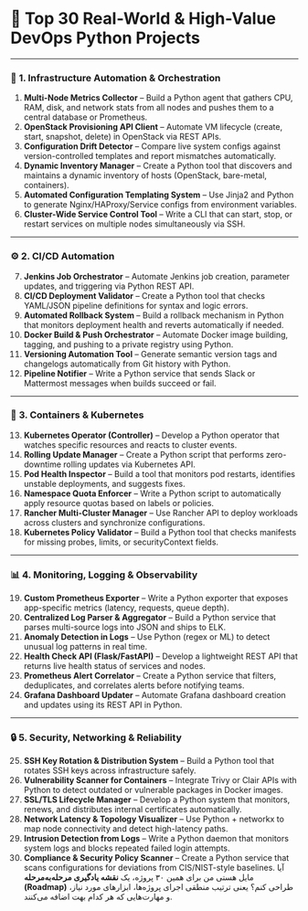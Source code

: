 # 🧠 **Top 30 Real-World & High-Value DevOps Python Projects**

---

### 🧩 **1. Infrastructure Automation & Orchestration**

1. **Multi-Node Metrics Collector** – Build a Python agent that gathers CPU, RAM, disk, and network stats from all nodes and pushes them to a central database or Prometheus.
2. **OpenStack Provisioning API Client** – Automate VM lifecycle (create, start, snapshot, delete) in OpenStack via REST APIs.
3. **Configuration Drift Detector** – Compare live system configs against version-controlled templates and report mismatches automatically.
4. **Dynamic Inventory Manager** – Create a Python tool that discovers and maintains a dynamic inventory of hosts (OpenStack, bare-metal, containers).
5. **Automated Configuration Templating System** – Use Jinja2 and Python to generate Nginx/HAProxy/Service configs from environment variables.
6. **Cluster-Wide Service Control Tool** – Write a CLI that can start, stop, or restart services on multiple nodes simultaneously via SSH.

---

### ⚙️ **2. CI/CD Automation**

7. **Jenkins Job Orchestrator** – Automate Jenkins job creation, parameter updates, and triggering via Python REST API.
8. **CI/CD Deployment Validator** – Create a Python tool that checks YAML/JSON pipeline definitions for syntax and logic errors.
9. **Automated Rollback System** – Build a rollback mechanism in Python that monitors deployment health and reverts automatically if needed.
10. **Docker Build & Push Orchestrator** – Automate Docker image building, tagging, and pushing to a private registry using Python.
11. **Versioning Automation Tool** – Generate semantic version tags and changelogs automatically from Git history with Python.
12. **Pipeline Notifier** – Write a Python service that sends Slack or Mattermost messages when builds succeed or fail.

---

### 🐳 **3. Containers & Kubernetes**

13. **Kubernetes Operator (Controller)** – Develop a Python operator that watches specific resources and reacts to cluster events.
14. **Rolling Update Manager** – Create a Python script that performs zero-downtime rolling updates via Kubernetes API.
15. **Pod Health Inspector** – Build a tool that monitors pod restarts, identifies unstable deployments, and suggests fixes.
16. **Namespace Quota Enforcer** – Write a Python script to automatically apply resource quotas based on labels or policies.
17. **Rancher Multi-Cluster Manager** – Use Rancher API to deploy workloads across clusters and synchronize configurations.
18. **Kubernetes Policy Validator** – Build a Python tool that checks manifests for missing probes, limits, or securityContext fields.

---

### 📊 **4. Monitoring, Logging & Observability**

19. **Custom Prometheus Exporter** – Write a Python exporter that exposes app-specific metrics (latency, requests, queue depth).
20. **Centralized Log Parser & Aggregator** – Build a Python service that parses multi-source logs into JSON and ships to ELK.
21. **Anomaly Detection in Logs** – Use Python (regex or ML) to detect unusual log patterns in real time.
22. **Health Check API (Flask/FastAPI)** – Develop a lightweight REST API that returns live health status of services and nodes.
23. **Prometheus Alert Correlator** – Create a Python service that filters, deduplicates, and correlates alerts before notifying teams.
24. **Grafana Dashboard Updater** – Automate Grafana dashboard creation and updates using its REST API in Python.

---

### 🔒 **5. Security, Networking & Reliability**

25. **SSH Key Rotation & Distribution System** – Build a Python tool that rotates SSH keys across infrastructure safely.
26. **Vulnerability Scanner for Containers** – Integrate Trivy or Clair APIs with Python to detect outdated or vulnerable packages in Docker images.
27. **SSL/TLS Lifecycle Manager** – Develop a Python system that monitors, renews, and distributes internal certificates automatically.
28. **Network Latency & Topology Visualizer** – Use Python + networkx to map node connectivity and detect high-latency paths.
29. **Intrusion Detection from Logs** – Write a Python daemon that monitors system logs and blocks repeated failed login attempts.
30. **Compliance & Security Policy Scanner** – Create a Python service that scans configurations for deviations from CIS/NIST-style baselines.
آیا مایل هستی من برای همین ۳۰ پروژه، یک **نقشه یادگیری مرحله‌به‌مرحله (Roadmap)** طراحی کنم؟
یعنی ترتیب منطقی اجرای پروژه‌ها، ابزارهای مورد نیاز، و مهارت‌هایی که هر کدام بهت اضافه می‌کنند.
